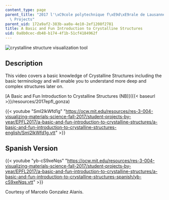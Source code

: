 ```yaml
---
content_type: page
parent_title: "2017 l'\xC9cole polytechnique f\xE9d\xE9rale de Lausanne (EPFL) Student\
  \ Projects"
parent_uid: 172a9af2-383b-aa0a-4e10-2ef1208f2781
title: A Basic and Fun Introduction to Crystalline Structures
uid: 0a8b0cec-db48-b174-4f1b-51cf4184962f
---
```


![crystalline structure visualization tool](BASEURL_PLACEHOLDER/resources/mitres_3_004f17_31_gonza)

Description
-----------

This video covers a basic knowledge of Crystalline Structures including the basic terminology and will enable you to understand more deep and complex structures later on.

[A Basic and Fun Introduction to Crystalline Structures (NB)]({{< baseurl >}}/resources/2017epfl_gonza)

{{< youtube "Sml2lkWfd1g" "https://ocw.mit.edu/resources/res-3-004-visualizing-materials-science-fall-2017/student-projects-by-year/EPFL2017/a-basic-and-fun-introduction-to-crystalline-structures/a-basic-and-fun-introduction-to-crystalline-structures-english/Sml2lkWfd1g.vtt" >}}

Spanish Version
---------------

{{< youtube "yb-cS9xeNqs" "https://ocw.mit.edu/resources/res-3-004-visualizing-materials-science-fall-2017/student-projects-by-year/EPFL2017/a-basic-and-fun-introduction-to-crystalline-structures/a-basic-and-fun-introduction-to-crystalline-structures-spanish/yb-cS9xeNqs.vtt" >}}

Courtesy of Marcelo Gonzalez Alanis.